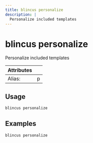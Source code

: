 ```yaml
---
title: blincus personalize
description: | 
  Personalize included templates
---
```


# blincus personalize

Personalize included templates

| Attributes       | &nbsp;
|------------------|-------------
| Alias:           | p

## Usage

```bash
blincus personalize
```

## Examples

```bash
blincus personalize
```


